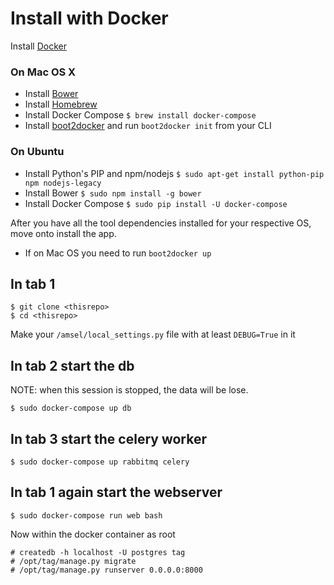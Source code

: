 # Install with Docker

Install [Docker](https://docs.docker.com/installation/#installation)

### On Mac OS X

- Install [Bower](http://bower.io)
- Install [Homebrew](http://brew.sh)
- Install Docker Compose `$ brew install docker-compose`
- Install [boot2docker](http://boot2docker.io) and run `boot2docker init` from your CLI

### On Ubuntu

- Install Python's PIP and npm/nodejs `$ sudo apt-get install python-pip npm nodejs-legacy`
- Install Bower `$ sudo npm install -g bower`
- Install Docker Compose `$ sudo pip install -U docker-compose`

After you have all the tool dependencies installed for your respective OS, move onto install the app.

* If on Mac OS you need to run `boot2docker up`

## In tab 1

    $ git clone <thisrepo>
    $ cd <thisrepo>

Make your `/amsel/local_settings.py` file with at least `DEBUG=True` in it

## In tab 2 start the db
NOTE: when this session is stopped, the data will be lose.

    $ sudo docker-compose up db

## In tab 3 start the celery worker
    $ sudo docker-compose up rabbitmq celery

## In tab 1 again start the webserver

    $ sudo docker-compose run web bash

Now within the docker container as root

    # createdb -h localhost -U postgres tag
    # /opt/tag/manage.py migrate
    # /opt/tag/manage.py runserver 0.0.0.0:8000

